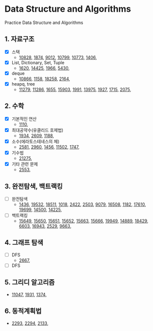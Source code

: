 # Data Structure and Algorithms

Practice Data Structure and Algorithms

## 1. 자료구조
- [x] 스택
    - [10828](./01_Data_Structure/10828.py), [1874](./01_Data_Structure/1874.py), [9012](./01_Data_Structure/9012.py), [10799](./01_Data_Structure/10799.py), [10773](./01_Data_Structure/10773.py), [1406](./01_Data_Structure/1406.py), 
- [x] List, Dictionary, Set, Tuple
    - [1620](./01_Data_Structure/1620.py), [14425](./01_Data_Structure/14425.py), [1966](./01_Data_Structure/1966.py), [5430](./01_Data_Structure/5430.py), 
- [x] deque
    - [10866](./01_Data_Structure/10866.py), [1158](./01_Data_Structure/1158.py), [18258](./01_Data_Structure/18258.py), [2164](./01_Data_Structure/2164.py), 
- [x] heapq, tree
    - [11279](./01_Data_Structure/11279.py), [11286](./01_Data_Structure/11286.py), [1655](./01_Data_Structure/1655.py), [15903](./01_Data_Structure/15903.py), [1991](./01_Data_Structure/1991.py), [13975](./01_Data_Structure/13975.py), [1927](./01_Data_Structure/1927.py), [1715](./01_Data_Structure/1715.py), [2075](./01_Data_Structure/2075.py), 

## 2. 수학
- [x] 기본적인 연산
    - [1110](./02_Math/1110.py), 
- [x] 최대공약수(유클리드 호제법)
    - [1934](./02_Math/1934.py), [2609](./02_Math/2609.py), [1188](./02_Math/1188.py), 
- [x] 소수(에라토스테네스의 체)
    - [2581](./02_Math/2581.py), [2960](./02_Math/2960.py), [1456](./02_Math/1456.py), [11502](./03_Brute-forcenBacktracking/11502.py), [1747](./02_Math/1747.py), 
- [x] 기수법
    - [21275](./02_Math/21275.py), 
- [x] 기타 관련 문제
    - [2553](./02_Math/2553.py), 

## 3. 완전탐색, 백트랙킹
- [ ] 완전탐색
    - [1436](./03_Brute-forcenBacktracking/1436.py), [19532](./03_Brute-forcenBacktracking/19532.py), [18511](./03_Brute-forcenBacktracking/18511.py), [1018](./03_Brute-forcenBacktracking/1018.py), [2422](./03_Brute-forcenBacktracking/2422.py), [2503](./03_Brute-forcenBacktracking/2503.py), [9079](./03_Brute-forcenBacktracking/9079.py), [16508](./03_Brute-forcenBacktracking/16508.py), [1182](./03_Brute-forcenBacktracking/1182.py), [17610](./03_Brute-forcenBacktracking/17610.py), [19699](./03_Brute-forcenBacktracking/19699.py), [14500](./03_Brute-forcenBacktracking/14500.py), [14225](./03_Brute-forcenBacktracking/14225.py), 
- [ ] 백트랙킹
    - [15649](./03_Brute-forcenBacktracking/15649.py), [15650](./03_Brute-forcenBacktracking/15650.py), [15651](./03_Brute-forcenBacktracking/15651.py), [15652](./03_Brute-forcenBacktracking/15652.py), [15663](./03_Brute-forcenBacktracking/15663.py), [15666](./03_Brute-forcenBacktracking/15666.py), [19949](./03_Brute-forcenBacktracking/19949.py), [14889](./03_Brute-forcenBacktracking/14889.py), [18429](./03_Brute-forcenBacktracking/18429.py), [6603](./03_Brute-forcenBacktracking/6603.py), [16943](./03_Brute-forcenBacktracking/16943.py), [2529](./03_Brute-forcenBacktracking/2529.py), [9663](./03_Brute-forcenBacktracking/9663.py), 

## 4. 그래프 탐색
- [ ] DFS
    - [2667](./03_Brute-forcenBacktracking/2667.py),    
- [ ] DFS    
    
## 5. 그리디 알고리즘
- [11047](./05_Greedy/11047.py), [1931](./05_Greedy/1931.py), [1374](./05_Greedy/1374.py), 

## 6. 동적계획법
- [2293](./12_DP/2293.py), [2294](./12_DP/2294.py), [2133](./12_DP/2133.py),    
